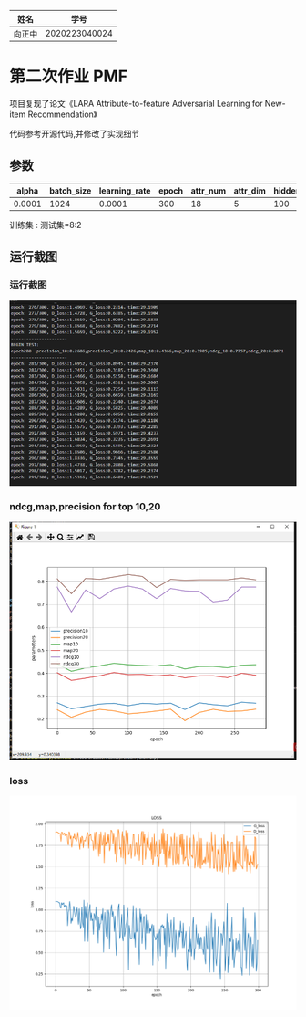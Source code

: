 |姓名|学号|
|-|-|
|向正中|2020223040024|

# 第二次作业 PMF
项目复现了论文《LARA Attribute-to-feature Adversarial Learning for New-item Recommendation》

代码参考开源代码,并修改了实现细节


## 参数
|alpha|batch_size|learning_rate|epoch|attr_num|attr_dim|hidden_dim|user_emb_dim|
|-|-|-|-|-|-|-|-|
|0.0001|1024|0.0001|300|18|5|100|18|

训练集 : 测试集=8:2

## 运行截图
### 运行截图
![](运行结果截图/运行过程.png)
### ndcg,map,precision for top 10,20
![](运行结果截图/ndcg_precision_map.png)
### loss
![](运行结果截图/loss.png)
